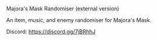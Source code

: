 Majora's Mask Randomiser (external version)

An item, music, and enemy randomiser for Majora's Mask.

Discord: https://discord.gg/7jBRhhJ
